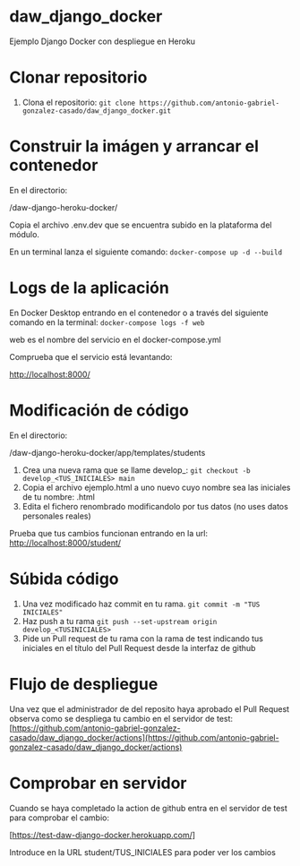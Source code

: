 # daw_django_docker
Ejemplo Django Docker con despliegue en Heroku

# Clonar repositorio
1. Clona el repositorio:
`git clone https://github.com/antonio-gabriel-gonzalez-casado/daw_django_docker.git`

# Construir la imágen y arrancar el contenedor
En el directorio:

/daw-django-heroku-docker/

Copia el archivo .env.dev que se encuentra subido en la plataforma del módulo.

En un terminal lanza el siguiente comando:
`docker-compose up -d --build`

# Logs de la aplicación
En Docker Desktop entrando en el contenedor o a través del siguiente comando en la terminal:
`docker-compose logs -f web`

web es el nombre del servicio en el docker-compose.yml

Comprueba que el servicio está levantando:

[http://localhost:8000/](http://localhost:8000/)

# Modificación de código
En el directorio:

/daw-django-heroku-docker/app/templates/students

1. Crea una nueva rama que se llame develop_<TUSINICIALES>: 
`git checkout -b develop_<TUS_INICIALES> main`
2. Copia el archivo ejemplo.html a uno nuevo cuyo  nombre sea las iniciales de tu nombre: <INICIALES>.html
3. Edita el fichero renombrado modificandolo por tus datos (no uses datos personales reales)

Prueba que tus cambios funcionan entrando en la url:
[http://localhost:8000/student/<iniciales>](http://localhost:8000/student/<iniciales>)

# Súbida código
1. Una vez modificado haz commit en tu rama.
`git commit -m "TUS INICIALES"`
2. Haz push a tu rama
`git push --set-upstream origin develop_<TUSINICIALES>`
3. Pide un Pull request de tu rama con la rama de test indicando tus iniciales en el título del Pull Request desde la interfaz de github

# Flujo de despliegue
Una vez que el administrador de del reposito haya aprobado el Pull Request observa como se despliega tu cambio en el servidor de test:
[https://github.com/antonio-gabriel-gonzalez-casado/daw_django_docker/actions](https://github.com/antonio-gabriel-gonzalez-casado/daw_django_docker/actions) 

# Comprobar en servidor
Cuando se haya completado la action de github entra en el servidor de test para comprobar el cambio:

[https://test-daw-django-docker.herokuapp.com/]

Introduce en la URL student/TUS_INICIALES para poder ver los cambios

